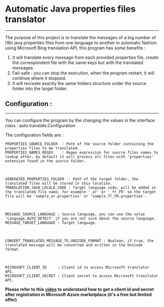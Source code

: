 # Automatic Java properties files translator
---
The purpose of this project is to translate the messages of a big number of i18n java properties files from one language to another in automatic fashion using Microsoft Bing translation API, this program has some benefits :

1. It will translate every message from each provided properties file, create the correspondent file with the same keys but with the translated messages.
2. Fail-safe : you can stop the execution, when the program restart, it will continue where it stopped.
3. It will recreate exactly the same folders structure under the source folder into the target folder.


## Configuration :
---
You can configure the program by the changing the values in the interface class : auto.translate.Configuration

The configuration fields are :

	PROPERTIES_SOURCE_FOLDER  : Path of the source folder containing the properties files to be translated.
	PROPERTIES_NAMES_REGEX    : Regex expression for source files names to lookup after, by default it will process all files with 'properties' extension found in the source folder.
&nbsp;

	GENERATED_PROPERTIES_FOLDER  : Path of the target folder, the translated files will be stored in this location.
	TRANSLATION_JAVA_LOCALE_CODE : Target language code, will be added in the translated file name, for example '_ar' or '_fr_FR' so the target file will be 'sample_ar.properties' or 'sample_fr_FR.properties'.
&nbsp;

	MESSAGE_SOURCE_LANGUAGE : Source language, you can use the value 'Language.AUTO_DETECT' if you are not sure about the source language.
	MESSAGE_TARGET_LANGUAGE : Target language.
&nbsp;

	CONVERT_TRANSLATED_MESSAGE_TO_UNICODE_FORMAT : Boolean, if true, the translated message will be converted and written in the Unicode format.
&nbsp;

	MICROSOFT_CLIENT_ID     : Client id to access Microsoft translator API. 
	MICROSOFT_CLIENT_SECRET : Client secret to access Microsoft translator API.
	
**Please refer to this [video](http://wordfast.fi/blog/cat-tools/2012/05/01/new-microsoft-translator-api-with-client-id-and-client-secret/) to understand how to get a client id and secret after registration in Microsoft Azure marketplace (it's a free but limited offer)**


	 
	 

